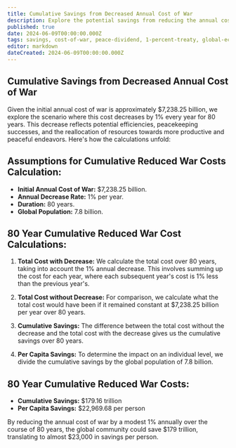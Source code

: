 ```yaml
---
title: Cumulative Savings from Decreased Annual Cost of War
description: Explore the potential savings from reducing the annual cost of war by 1% over 80 years, leading to a cumulative global savings of $179 trillion and $22,969.68 per person.
published: true
date: 2024-06-09T00:00:00.000Z
tags: savings, cost-of-war, peace-dividend, 1-percent-treaty, global-economics
editor: markdown
dateCreated: 2024-06-09T00:00:00.000Z
---
```


## Cumulative Savings from Decreased Annual Cost of War

Given the initial annual cost of war is approximately $7,238.25 billion, we explore the scenario where this cost decreases by 1% every year for 80 years. This decrease reflects potential efficiencies, peacekeeping successes, and the reallocation of resources towards more productive and peaceful endeavors. Here's how the calculations unfold:

## Assumptions for Cumulative Reduced War Costs Calculation:

- **Initial Annual Cost of War:** $7,238.25 billion.
- **Annual Decrease Rate:** 1% per year.
- **Duration:** 80 years.
- **Global Population:** 7.8 billion.

## 80 Year Cumulative Reduced War Cost Calculations:

1. **Total Cost with Decrease:** We calculate the total cost over 80 years, taking into account the 1% annual decrease. This involves summing up the cost for each year, where each subsequent year's cost is 1% less than the previous year's.

2. **Total Cost without Decrease:** For comparison, we calculate what the total cost would have been if it remained constant at $7,238.25 billion per year over 80 years.

3. **Cumulative Savings:** The difference between the total cost without the decrease and the total cost with the decrease gives us the cumulative savings over 80 years.

4. **Per Capita Savings:** To determine the impact on an individual level, we divide the cumulative savings by the global population of 7.8 billion.

## 80 Year Cumulative Reduced War Costs:

- **Cumulative Savings:** $179.16 trillion
- **Per Capita Savings:** $22,969.68 per person

By reducing the annual cost of war by a modest 1% annually over the course of 80 years, the global community could save $179 trillion, translating to almost $23,000 in savings per person.
